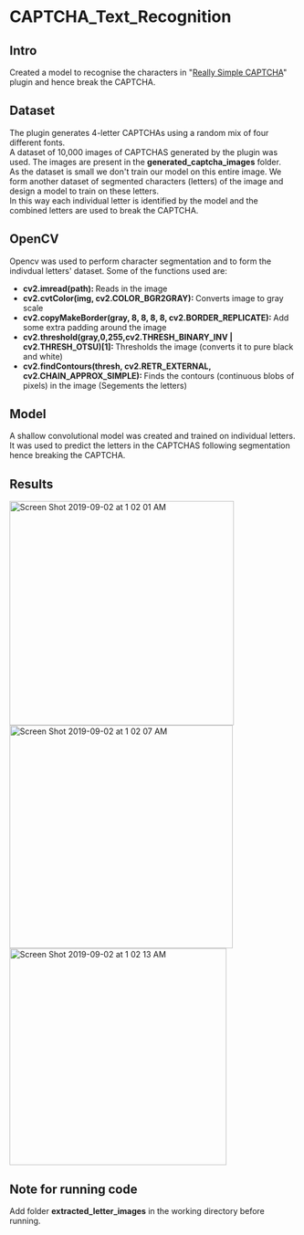 # CAPTCHA_Text_Recognition
## Intro
Created a model to recognise the characters in "[Really Simple CAPTCHA](https://wordpress.org/plugins/really-simple-captcha/)" plugin and hence break the CAPTCHA.<br/>
## Dataset
The plugin generates 4-letter CAPTCHAs using a random mix of four different fonts.<br>
A dataset of 10,000 images of CAPTCHAS generated by the plugin was used. The images are present in the <b>generated_captcha_images</b> folder.<br>
As the dataset is small we don't train our model on this entire image. We form another dataset of segmented characters (letters) of the image and design a model to train on these letters.<br>
In this way each individual letter is identified by the model and the combined letters are used to break the CAPTCHA.<br>
## OpenCV 
Opencv was used to perform character segmentation and to form the indivdual letters' dataset. Some of the functions used are:<br>
<ul>
  <li><b>cv2.imread(path): </b>Reads in the image</li>
  <li><b>cv2.cvtColor(img, cv2.COLOR_BGR2GRAY): </b>Converts image to gray scale</li>
  <li><b>cv2.copyMakeBorder(gray, 8, 8, 8, 8, cv2.BORDER_REPLICATE): </b>Add some extra padding around the image</li>
  <li><b>cv2.threshold(gray,0,255,cv2.THRESH_BINARY_INV | cv2.THRESH_OTSU)[1]: </b>Thresholds the image (converts it to pure black and white)</li>
  <li><b>cv2.findContours(thresh, cv2.RETR_EXTERNAL, cv2.CHAIN_APPROX_SIMPLE): </b>Finds the contours (continuous blobs of pixels) in the image (Segements the letters)</li>
</ul>

## Model
A shallow convolutional model was created and trained on individual letters. It was used to predict the letters in the CAPTCHAS following segmentation hence breaking the CAPTCHA.

## Results
<img width="393" alt="Screen Shot 2019-09-02 at 1 02 01 AM" src="https://user-images.githubusercontent.com/31596604/64081355-59738780-cd1d-11e9-9c07-a81d10038c68.png">
<img width="391" alt="Screen Shot 2019-09-02 at 1 02 07 AM" src="https://user-images.githubusercontent.com/31596604/64081356-5a0c1e00-cd1d-11e9-8d82-cf923b27ce2e.png">
<img width="380" alt="Screen Shot 2019-09-02 at 1 02 13 AM" src="https://user-images.githubusercontent.com/31596604/64081357-5a0c1e00-cd1d-11e9-96d2-e8cac0bf5497.png">

## Note for running code
Add folder <b>extracted_letter_images</b> in the working directory before running.
